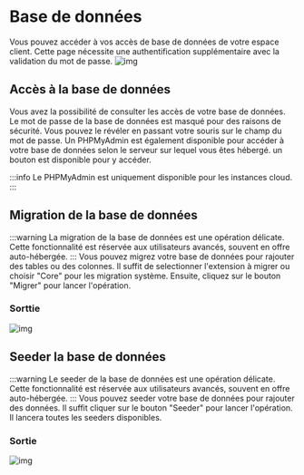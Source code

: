 # Base de données
Vous pouvez accéder à vos accès de base de données de votre espace client. Cette page nécessite une authentification supplémentaire avec la validation du mot de passe.
![img](/img/next_gen/settings/security/database/database.png)
## Accès à la base de données
Vous avez la possibilité de consulter les accès de votre base de données. Le mot de passe de la base de données est masqué pour des raisons de sécurité. Vous pouvez le révéler en passant votre souris sur le champ du mot de passe. Un PHPMyAdmin est également disponible pour accéder à votre base de données selon le serveur sur lequel vous êtes hébergé. un bouton est disponible pour y accéder.

:::info
Le PHPMyAdmin est uniquement disponible pour les instances cloud.
:::
## Migration de la base de données
:::warning
La migration de la base de données est une opération délicate. Cette fonctionnalité est réservée aux utilisateurs avancés, souvent en offre auto-hébergée.
:::
Vous pouvez migrez votre base de données pour rajouter des tables ou des colonnes. Il suffit de selectionner l'extension à migrer ou choisir "Core" pour les migration système. Ensuite, cliquez sur le bouton "Migrer" pour lancer l'opération.
### Sorttie
![img](/img/next_gen/settings/security/database/migrate.png)

## Seeder la base de données
:::warning
Le seeder de la base de données est une opération délicate. Cette fonctionnalité est réservée aux utilisateurs avancés, souvent en offre auto-hébergée.
:::
Vous pouvez seeder votre base de données pour rajouter des données. Il suffit cliquer sur le bouton "Seeder" pour lancer l'opération. Il lancera toutes les seeders disponibles.
### Sortie
![img](/img/next_gen/settings/security/database/seed.png)